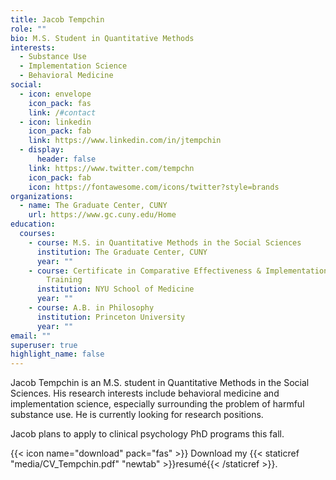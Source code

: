 ```yaml
---
title: Jacob Tempchin
role: ""
bio: M.S. Student in Quantitative Methods
interests:
  - Substance Use
  - Implementation Science
  - Behavioral Medicine
social:
  - icon: envelope
    icon_pack: fas
    link: /#contact
  - icon: linkedin
    icon_pack: fab
    link: https://www.linkedin.com/in/jtempchin
  - display:
      header: false
    link: https://www.twitter.com/tempchn
    icon_pack: fab
    icon: https://fontawesome.com/icons/twitter?style=brands
organizations:
  - name: The Graduate Center, CUNY
    url: https://www.gc.cuny.edu/Home
education:
  courses:
    - course: M.S. in Quantitative Methods in the Social Sciences
      institution: The Graduate Center, CUNY
      year: ""
    - course: Certificate in Comparative Effectiveness & Implementation Research
        Training
      institution: NYU School of Medicine
      year: ""
    - course: A.B. in Philosophy
      institution: Princeton University
      year: ""
email: ""
superuser: true
highlight_name: false
---
```

Jacob Tempchin is an M.S. student in Quantitative Methods in the Social Sciences. His research interests include behavioral medicine and implementation science, especially surrounding the problem of harmful substance use. He is currently looking for research positions.

Jacob plans to apply to clinical psychology PhD programs this fall.

{{< icon name="download" pack="fas" >}} Download my {{< staticref "media/CV_Tempchin.pdf" "newtab" >}}resumé{{< /staticref >}}.